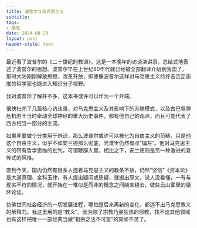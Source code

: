 ```yaml
---
title: 波普尔与马克思主义
subtitle: 
tags: 
- 随笔
date: 2024-08-23
layout: post
header-style: text
---
```


最近看了波普尔的《二十世纪的教训》，这是一本晚年的访谈演讲录，总结式地表述了波普尔的思想。波普尔早在上世纪80年代就已经被全部翻译介绍到我国了，那时大陆刚刚解放思想，改革开放，即便像波普尔这样对马克思主义持抨击否定态度的哲学家也能进入知识分子视野。

我对波普尔了解并不多，这本书或许可以作为一个开端。

很快扫完了几篇核心访谈录，对马克思主义及其影响下的苏联模式，以及古巴导弹危机若干当时牵动全球神经的重大历史事件，都有他自己的观点，而且可能代表了西方相当一部分的主流。

如果非要做个分类用于辨识，那么波普尔或许可以被化为自由主义的范畴，只是他这个自由主义，似乎不如安兰德那么彻底，光谱里仍然有点“偏左”。他对马克思主义的带有哲学思维的批判，可谓鞭辟入里，相比之下，安兰德则是另一种激进的宣传式的风格。

直到今天，国内仍然有很多人抱着马克思主义的教条不放，仍然“坚信”《资本论》是大道真理、金科玉律，有人提出疑问或质疑，就搬出原文，说人没看懂，一有与现实不符的情况，就开始在一堆似是而非的概念之间绕来绕去，做些云山雾里的循环论证。

仿佛世间社会经济的一切发展进程，哪怕是后来再新的变化，都逃不出马克思教义的解释力。我这里用的是“教义”，因为除了宗教乃至狂热的邪教，找不出其他领域也有这样把唯一一部经典当做“祖宗之法不可变”的冥顽不灵了。

